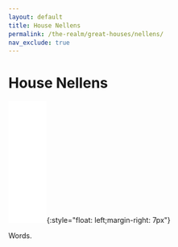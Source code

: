 ```yaml
---
layout: default
title: House Nellens
permalink: /the-realm/great-houses/nellens/
nav_exclude: true
---
```


# House Nellens

![Nellens Mon](./../../../assets/house_mons/nellens.png){:style="float: left;margin-right: 7px"}

Words.
